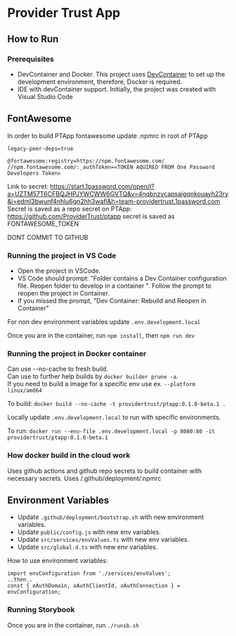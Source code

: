 # Provider Trust App

## How to Run

### Prerequisites

- DevContainer and Docker. This project uses [DevContainer](https://code.visualstudio.com/docs/devcontainers/containers) to set up the development environment, therefore, Docker is required.
- IDE with devContainer support. Initially, the project was created with Visual Studio Code

## FontAwesome 

In order to build PTApp fontawesome update .npmrc in root of PTApp
```
legacy-peer-deps=true

@fortawesome:registry=https://npm.fontawesome.com/
//npm.fontawesome.com/:_authToken=<TOKEN AQUIRED FROM One Password Developers Token>
```
Link to secret: https://start.1password.com/open/i?a=UZTM57T6CFBQJHPJYWCWW6GVTQ&v=4nqbnzvcapsaigqnkouayh23ry&i=edml3bwunf4nhlu6gn2hh3wafi&h=team-providertrust.1password.com
<br>
Secret is saved as a repo secret on PTApp: https://github.com/ProviderTrust/ptapp secret is saved as FONTAWESOME_TOKEN<br>

DONT COMMIT TO GITHUB

### Running the project in VS Code

- Open the project in VSCode.
- VS Code should prompt: "Folder contains a Dev Container configuration file. Reopen folder to develop in a container ". Follow the prompt to reopen the project in Container.
- If you missed the prompt, "Dev Container: Rebuild and Reopen in Container"

For non dev environment variables update `.env.development.local`

Once you are in the container, run `npm install`, then `npm run dev`

### Running the project in Docker container

Can use --no-cache to fresh build. <br>
Can use to further help builds by `docker builder prune -a`. <br>
If you need to build a image for a specific env use ex. `--platform linux/amd64`

To build: `docker build --no-cache -t providertrust/ptapp:0.1.0-beta.1 .`

Locally update `.env.development.local` to run with specific environments.

To run: `docker run --env-file .env.development.local -p 8080:80 -it providertrust/ptapp:0.1.0-beta.1`

### How docker build in the cloud work

Uses github actions and github repo secrets to build container with necessary secrets. Uses /.github/deployment/.npmrc

## Environment Variables

- Update `.github/deployment/bootstrap.sh` with new environment variables.
- Update `public/config.js` with new env variables.
- Update `src/services/envValues.ts` with new env variables.
- Update `src/global.d.ts` with new env variables.

How to use environment variables:

```
import envConfiguration from './services/envValues';
..then..
const { oAuthDomain, oAuthClientId, oAuthConnection } = envConfiguration;
```

### Running Storybook

Once you are in the container, run `./runsb.sh`
